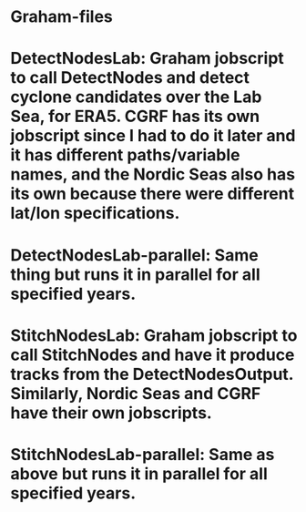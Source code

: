 # Graham-files
# DetectNodesLab: Graham jobscript to call DetectNodes and detect cyclone candidates over the Lab Sea, for ERA5. CGRF has its own jobscript since I had to do it later and it has different paths/variable names, and the Nordic Seas also has its own because there were different lat/lon specifications.
# DetectNodesLab-parallel: Same thing but runs it in parallel for all specified years.
# StitchNodesLab: Graham jobscript to call StitchNodes and have it produce tracks from the DetectNodesOutput. Similarly, Nordic Seas and CGRF have their own jobscripts.
# StitchNodesLab-parallel: Same as above but runs it in parallel for all specified years.
